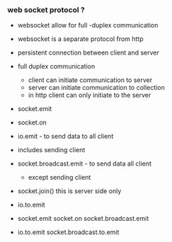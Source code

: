 ### web socket protocol ?
- websocket allow for full -duplex communication
- websocket is a separate protocol from http
- persistent connection between client and server
- full duplex communication
    - client can initiate communication to server
    - server can initiate communication to collection
    - in http client can only initiate  to the server


- socket.emit
- socket.on
- io.emit - to send data to all client
- includes sending client
- socket.broadcast.emit - to send data all client
    - except sending client
- socket.join() this is server side only
-  io.to.emit
-  socket.emit socket.on socket.broadcast.emit
- io.to.emit socket.broadcast.to.emit


